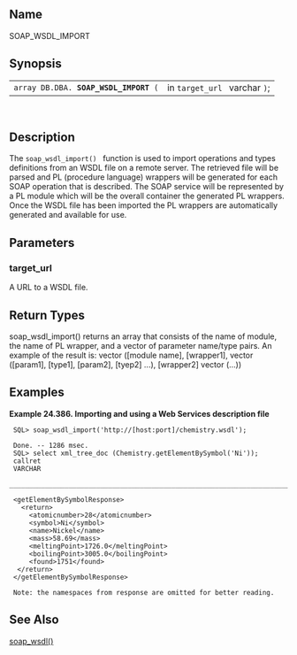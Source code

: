 <div id="fn_soap_wsdl_import" class="refentry">

<div class="titlepage">

</div>

<div class="refnamediv">

## Name

SOAP_WSDL_IMPORT

</div>

<div class="refsynopsisdiv">

## Synopsis

<div id="fsyn_soap_wsdl_import" class="funcsynopsis">

|                                            |                               |
|--------------------------------------------|-------------------------------|
| `array DB.DBA. `**`SOAP_WSDL_IMPORT`**` (` | in `target_url ` varchar `)`; |

<div class="funcprototype-spacer">

 

</div>

</div>

</div>

<div id="desc_soap_wsdl_import" class="refsect1">

## Description

The `soap_wsdl_import() ` function is used to import operations and
types definitions from an WSDL file on a remote server. The retrieved
file will be parsed and PL (procedure language) wrappers will be
generated for each SOAP operation that is described. The SOAP service
will be represented by a PL module which will be the overall container
the generated PL wrappers. Once the WSDL file has been imported the PL
wrappers are automatically generated and available for use.

</div>

<div id="params_soap_wsdl_import" class="refsect1">

## Parameters

<div id="id110927" class="refsect2">

### target_url

A URL to a WSDL file.

</div>

</div>

<div id="ret_soap_wsdl_import" class="refsect1">

## Return Types

soap_wsdl_import() returns an array that consists of the name of module,
the name of PL wrapper, and a vector of parameter name/type pairs. An
example of the result is: vector (\[module name\], \[wrapper1\], vector
(\[param1\], \[type1\], \[param2\], \[tyep2\] ...), \[wrapper2\] vector
(...))

</div>

<div id="examples_soap_wsdl_import" class="refsect1">

## Examples

<div id="ex_soap_wsdl_import" class="example">

**Example 24.386. Importing and using a Web Services description file**

<div class="example-contents">

``` screen
 SQL> soap_wsdl_import('http://[host:port]/chemistry.wsdl');

 Done. -- 1286 msec.
 SQL> select xml_tree_doc (Chemistry.getElementBySymbol('Ni'));
 callret
 VARCHAR
 _______________________________________________________________________________

 <getElementBySymbolResponse>
   <return>
     <atomicnumber>28</atomicnumber>
     <symbol>Ni</symbol>
     <name>Nickel</name>
     <mass>58.69</mass>
     <meltingPoint>1726.0</meltingPoint>
     <boilingPoint>3005.0</boilingPoint>
     <found>1751</found>
  </return>
 </getElementBySymbolResponse>

 Note: the namespaces from response are omitted for better reading.
```

</div>

</div>

  

</div>

<div id="seealso_soap_wsdl_import" class="refsect1">

## See Also

<a href="fn_soap_wsdl.html" class="link"
title="soap_wsdl">soap_wsdl()</a>

</div>

</div>

